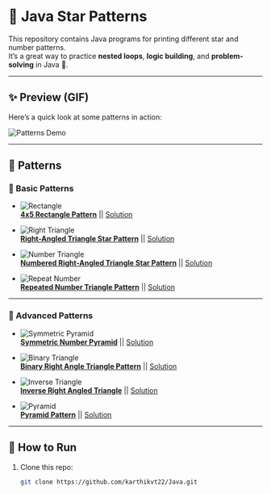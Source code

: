 # 🌟 Java Star Patterns

This repository contains Java programs for printing different star and number patterns.  
It’s a great way to practice **nested loops**, **logic building**, and **problem-solving** in Java 🚀.  

---

## ✨ Preview (GIF)
Here’s a quick look at some patterns in action:

![Patterns Demo](https://i.imgur.com/4NZ6uLY.gif)

---

## 📂 Patterns

### 🔹 Basic Patterns
- ![Rectangle](https://static.takeuforward.org/wp/uploads/2022/08/P1.png)  
  **[4x5 Rectangle Pattern](https://static.takeuforward.org/wp/uploads/2022/08/P1.png)** || [Solution](https://github.com/karthikvt22/Java/blob/main/Patterns/4x5%20Pattern)

- ![Right Triangle](https://static.takeuforward.org/wp/uploads/2022/08/P2.png)  
  **[Right-Angled Triangle Star Pattern](https://static.takeuforward.org/wp/uploads/2022/08/P2.png)** || [Solution](https://github.com/karthikvt22/Java/blob/main/Patterns/Right-Angled%20Triangle%20Star%20Pattern)

- ![Number Triangle](https://static.takeuforward.org/wp/uploads/2022/08/P3.png)  
  **[Numbered Right-Angled Triangle Star Pattern](https://static.takeuforward.org/wp/uploads/2022/08/P3.png)** || [Solution](https://github.com/karthikvt22/Java/blob/main/Patterns/Numered%20Right%20Angled%20Tri)

- ![Repeat Number](https://static.takeuforward.org/wp/uploads/2022/08/P4.png)  
  **[Repeated Number Triangle Pattern](https://static.takeuforward.org/wp/uploads/2022/08/P4.png)** || [Solution](https://github.com/karthikvt22/Java/blob/main/Patterns/Numered%20Right%20Angled%20Tri)

---

### 🔹 Advanced Patterns
- ![Symmetric Pyramid](https://static.takeuforward.org/wp/uploads/2022/08/P12.png)  
  **[Symmetric Number Pyramid](https://static.takeuforward.org/wp/uploads/2022/08/P12.png)** || [Solution](https://github.com/karthikvt22/Java/blob/main/Patterns/Symmetric%20number%20pyramid)

- ![Binary Triangle](https://static.takeuforward.org/wp/uploads/2022/08/P11.png)  
  **[Binary Right Angle Triangle Pattern](https://static.takeuforward.org/wp/uploads/2022/08/P11.png)** || [Solution](https://github.com/karthikvt22/Java/blob/main/Patterns/Binary%20Right%20angle%20triangle%20pattern)

- ![Inverse Triangle](https://static.takeuforward.org/wp/uploads/2022/08/P5.png)  
  **[Inverse Right Angled Triangle](https://static.takeuforward.org/wp/uploads/2022/08/P5.png)** || [Solution](https://github.com/karthikvt22/Java/blob/main/Patterns/Inverse%20Right%20Angled%20Triangle)

- ![Pyramid](https://static.takeuforward.org/wp/uploads/2022/08/P8.png)  
  **[Pyramid Pattern](https://static.takeuforward.org/wp/uploads/2022/08/P8.png)** || [Solution](https://github.com/karthikvt22/Java/blob/main/Patterns/Pyramid%20Pattern)

---

## 🚀 How to Run
1. Clone this repo:
   ```bash
   git clone https://github.com/karthikvt22/Java.git
